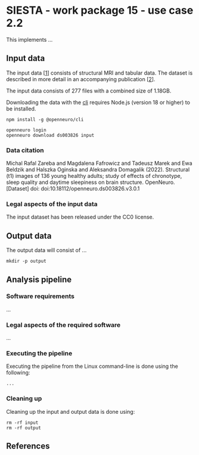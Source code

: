 # SIESTA - work package 15 - use case 2.2

This implements ...

## Input data

The input data [[1]] consists of structural MRI and tabular data. The dataset is described in more detail in an accompanying publication [[2]].

The input data consists of 277 files with a combined size of 1.18GB.

Downloading the data with the [cli](https://docs.openneuro.org/packages/openneuro-cli.html) requires Node.js (version 18 or higher) to be installed.

```console
npm install -g @openneuro/cli

openneuro login
openneuro download ds003826 input
```

### Data citation

Michal Rafal Zareba and Magdalena Fafrowicz and Tadeusz Marek and Ewa Beldzik and Halszka Oginska and Aleksandra Domagalik (2022). Structural (t1) images of 136 young healthy adults; study of effects of chronotype, sleep quality and daytime sleepiness on brain structure. OpenNeuro. [Dataset] doi: doi:10.18112/openneuro.ds003826.v3.0.1

### Legal aspects of the input data

The input dataset has been released under the CC0 license.

## Output data

The output data will consist of ...

```console
mkdir -p output
```

## Analysis pipeline

### Software requirements

...

### Legal aspects of the required software

...

### Executing the pipeline

Executing the pipeline from the Linux command-line is done using the following:

    ...

### Cleaning up

Cleaning up the input and output data is done using:

```console
rm -rf input
rm -rf output
```

## References

[1]: https://doi.org/10.18112/openneuro.ds003826.v3.0.1
[2]: https://doi.org/10.1080/09291016.2021.1990501
